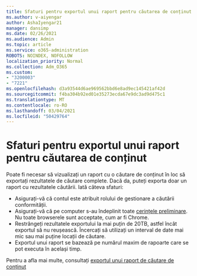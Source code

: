 ```yaml
---
title: Sfaturi pentru exportul unui raport pentru căutarea de conținut
ms.author: v-aiyengar
author: AshaIyengar21
manager: dansimp
ms.date: 02/26/2021
ms.audience: Admin
ms.topic: article
ms.service: o365-administration
ROBOTS: NOINDEX, NOFOLLOW
localization_priority: Normal
ms.collection: Adm_O365
ms.custom:
- "3200003"
- "7221"
ms.openlocfilehash: d3a93544d6ae969562bbd6e8ad9ec145421af42d
ms.sourcegitcommit: f4ba304b92ed01e35273ecda67e9dc3ad9d475c1
ms.translationtype: MT
ms.contentlocale: ro-RO
ms.lasthandoff: 03/04/2021
ms.locfileid: "50429764"
---
```

# <a name="tips-for-exporting-a-report-for-content-search"></a>Sfaturi pentru exportul unui raport pentru căutarea de conținut

Poate fi necesar să vizualizați un raport cu o căutare de conținut în loc să exportați rezultatele de căutare complete. Dacă da, puteți exporta doar un raport cu rezultatele căutării. Iată câteva sfaturi:

- Asigurați-vă că contul este atribuit rolului de gestionare a căutării conformității.
- Asigurați-vă că pe computer s-au îndeplinit toate [cerințele preliminare](https://go.microsoft.com/fwlink/?linkid=2102407). Nu toate browserele sunt acceptate, cum ar fi Chrome.
- Restrângeți rezultatele exportului la mai puțin de 20TB, astfel încât exportul să nu reușească. Încercați să utilizați un interval de date mai mic sau mai puține locații de căutare.
- Exportul unui raport se bazează pe numărul maxim de rapoarte care se pot executa în același timp.

Pentru a afla mai multe, consultați [exportul unui raport de căutare de conținut](https://go.microsoft.com/fwlink/?linkid=2102409)